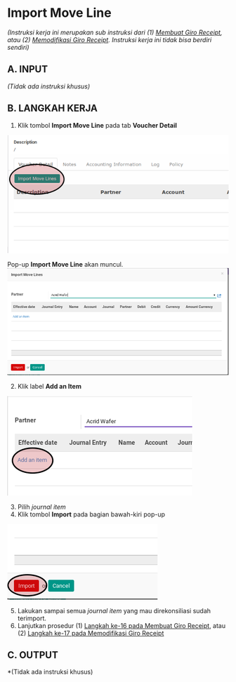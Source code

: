 # Import Move Line

*(Instruksi kerja ini merupakan sub instruksi dari (1) [Membuat Giro Receipt](./membuat.md), atau (2) [Memodifikasi Giro Receipt](./memodifikasi.md). Instruksi kerja ini tidak bisa berdiri sendiri)*

## A. INPUT

*(Tidak ada instruksi khusus)*

## B. LANGKAH KERJA

1. Klik tombol **Import Move Line** pada tab **Voucher Detail**

![](../../img/giro-receipt/tombol-import-move-line.png)

Pop-up **Import Move Line** akan muncul.
![](../../img/giro-receipt/pop-up-import-move-line.png)

2. Klik label **Add an Item**

![](../../img/giro-payment/pop-up-import-move-line-add-item.png)

3. Pilih *journal item*
4. Klik tombol **Import** pada bagian bawah-kiri pop-up

![](../../img/giro-payment/pop-up-import-move-line-tombol-import.png)

5. Lakukan sampai semua *journal item* yang mau direkonsiliasi sudah terimport.
6. Lanjutkan prosedur (1) [Langkah ke-16 pada Membuat Giro Receipt](./membuat.md#langkah-16), atau (2) [Langkah ke-17 pada Memodifikasi Giro Receipt](./memodifikasi.md#langkah-17)

## C. OUTPUT

*(Tidak ada instruksi khusus)